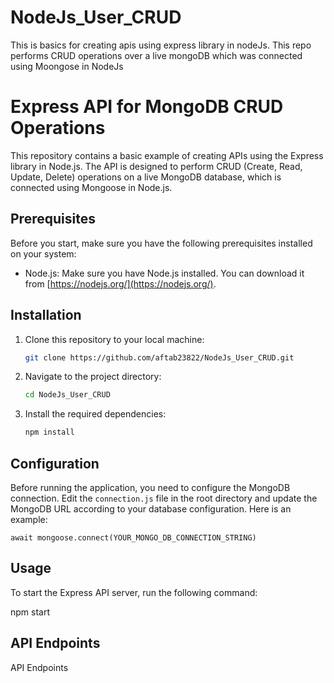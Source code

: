 # NodeJs_User_CRUD
This is basics for creating apis using express library in nodeJs. This repo performs CRUD operations over a live mongoDB which was connected using Moongose in NodeJs

# Express API for MongoDB CRUD Operations

This repository contains a basic example of creating APIs using the Express library in Node.js. The API is designed to perform CRUD (Create, Read, Update, Delete) operations on a live MongoDB database, which is connected using Mongoose in Node.js.

## Prerequisites

Before you start, make sure you have the following prerequisites installed on your system:

- Node.js: Make sure you have Node.js installed. You can download it from [https://nodejs.org/](https://nodejs.org/).

## Installation

1. Clone this repository to your local machine:

   ```bash
   git clone https://github.com/aftab23822/NodeJs_User_CRUD.git

2. Navigate to the project directory:
   ```bash
   cd NodeJs_User_CRUD

3. Install the required dependencies:
   ```bash
   npm install
   
## Configuration 

Before running the application, you need to configure the MongoDB connection. 
Edit the `connection.js` file in the root directory and update the MongoDB URL according to your database configuration.
Here is an example:
    
    
    await mongoose.connect(YOUR_MONGO_DB_CONNECTION_STRING)

## Usage

To start the Express API server, run the following command:
   
   
   npm start

## API Endpoints

API Endpoints
